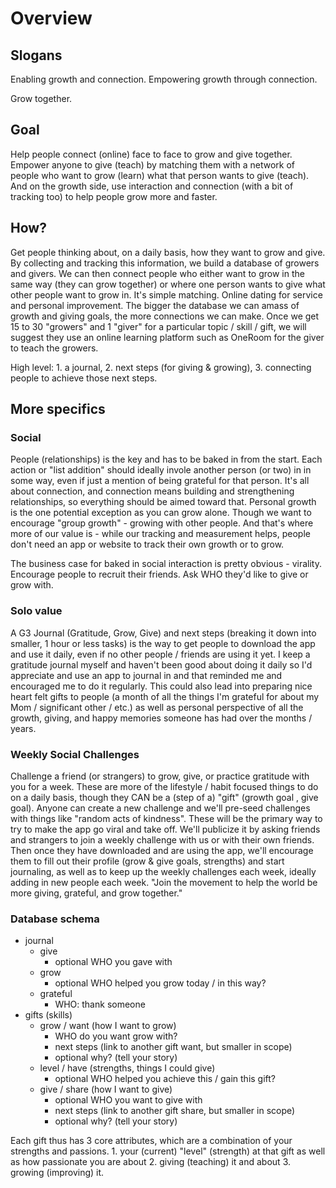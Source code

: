 # Overview


## Slogans

Enabling growth and connection.
Empowering growth through connection.

Grow together.


## Goal

Help people connect (online) face to face to grow and give together.
Empower anyone to give (teach) by matching them with a network of people
 who want to grow (learn) what that person wants to give (teach).
And on the growth side, use interaction and connection (with a bit of
 tracking too) to help people grow more and faster.


## How?

Get people thinking about, on a daily basis, how they want to grow and give.
 By collecting and tracking this information, we build a database of growers
 and givers. We can then connect people who either want to grow in the same
 way (they can grow together) or where one person wants to give what other
 people want to grow in. It's simple matching. Online dating for service and
 personal improvement. The bigger the database we can amass of growth and
 giving goals, the more connections we can make.
Once we get 15 to 30 "growers" and 1 "giver" for a particular topic / skill
 / gift, we will suggest they use an online learning platform such as OneRoom
 for the giver to teach the growers.

High level: 1. a journal, 2. next steps (for giving & growing), 3. connecting
 people to achieve those next steps.


## More specifics


### Social

People (relationships) is the key and has to be baked in from the start. Each
 action or "list addition" should ideally invole another person (or two) in
 in some way, even if just a mention of being grateful for that person.
 It's all about connection, and connection means building and strengthening
 relationships, so everything should be aimed toward that. Personal growth is
 the one potential exception as you can grow alone. Though we want to encourage
 "group growth" - growing with other people. And that's where more of our value
 is - while our tracking and measurement helps, people don't need an app or
 website to track their own growth or to grow.

The business case for baked in social interaction is pretty obvious - virality.
 Encourage people to recruit their friends. Ask WHO they'd like to give or grow
 with.


### Solo value

A G3 Journal (Gratitude, Grow, Give) and next steps (breaking it down into
 smaller, 1 hour or less tasks) is the way to get people to download the app
 and use it daily, even if no other people / friends are using it yet. I keep
 a gratitude journal myself and haven't been good about doing it daily so I'd
 appreciate and use an app to journal in and that reminded me and encouraged
 me to do it regularly. This could also lead into preparing nice heart felt
 gifts to people (a month of all the things I'm grateful for about my Mom / 
 significant other / etc.) as well as personal perspective of all the growth,
 giving, and happy memories someone has had over the months / years.


### Weekly Social Challenges

Challenge a friend (or strangers) to grow, give, or practice gratitude with
 you for a week. These are more of the lifestyle / habit focused things to
 do on a daily basis, though they CAN be a (step of a) "gift" (growth goal
 , give goal). Anyone can create a new challenge and we'll pre-seed challenges
 with things like "random acts of kindness".
These will be the primary way to try to make the app go viral and take off.
 We'll publicize it by asking friends and strangers to join a weekly
 challenge with us or with their own friends.
Then once they have downloaded and are using the app, we'll encourage them
 to fill out their profile (grow & give goals, strengths) and start journaling,
 as well as to keep up the weekly challenges each week, ideally adding in
 new people each week. "Join the movement to help the world be more giving, 
 grateful, and grow together."


### Database schema

- journal
  - give
    - optional WHO you gave with
  - grow
    - optional WHO helped you grow today / in this way?
  - grateful
    - WHO: thank someone
- gifts (skills)
  - grow / want (how I want to grow)
    - WHO do you want grow with?
    - next steps (link to another gift want, but smaller in scope)
    - optional why? (tell your story)
  - level / have (strengths, things I could give)
    - optional WHO helped you achieve this / gain this gift?
  - give / share (how I want to give)
    - optional WHO you want to give with
    - next steps (link to another gift share, but smaller in scope)
    - optional why? (tell your story)

Each gift thus has 3 core attributes, which are a combination of your strengths
 and passions. 1. your (current) "level" (strength) at that gift as well as how
 passionate you are about 2. giving (teaching) it and about 3. growing
 (improving) it.

